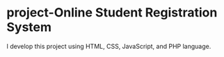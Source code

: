 # project-Online Student Registration System
I develop this project using HTML, CSS, JavaScript, and PHP language.

